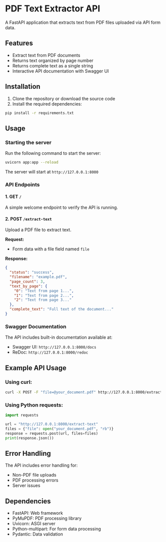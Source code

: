 # PDF Text Extractor API

A FastAPI application that extracts text from PDF files uploaded via API form data.

## Features

- Extract text from PDF documents
- Returns text organized by page number
- Returns complete text as a single string
- Interactive API documentation with Swagger UI

## Installation

1. Clone the repository or download the source code
2. Install the required dependencies:

```bash
pip install -r requirements.txt
```

## Usage

### Starting the server

Run the following command to start the server:

```bash
uvicorn app:app --reload
```

The server will start at `http://127.0.0.1:8000`

### API Endpoints

#### 1. GET `/`

A simple welcome endpoint to verify the API is running.

#### 2. POST `/extract-text`

Upload a PDF file to extract text.

**Request:**
- Form data with a file field named `file`

**Response:**
```json
{
  "status": "success",
  "filename": "example.pdf",
  "page_count": 3,
  "text_by_page": {
    "0": "Text from page 1...",
    "1": "Text from page 2...",
    "2": "Text from page 3..."
  },
  "complete_text": "Full text of the document..."
}
```

### Swagger Documentation

The API includes built-in documentation available at:
- Swagger UI: `http://127.0.0.1:8000/docs`
- ReDoc: `http://127.0.0.1:8000/redoc`

## Example API Usage

### Using curl:

```bash
curl -X POST -F "file=@your_document.pdf" http://127.0.0.1:8000/extract-text
```

### Using Python requests:

```python
import requests

url = "http://127.0.0.1:8000/extract-text"
files = {"file": open("your_document.pdf", "rb")}
response = requests.post(url, files=files)
print(response.json())
```

## Error Handling

The API includes error handling for:
- Non-PDF file uploads
- PDF processing errors
- Server issues

## Dependencies

- FastAPI: Web framework
- PyMuPDF: PDF processing library
- Uvicorn: ASGI server
- Python-multipart: For form data processing
- Pydantic: Data validation